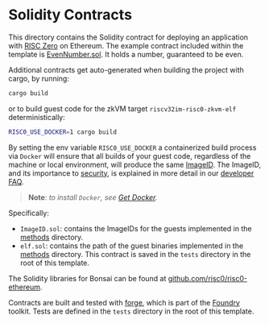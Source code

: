 # Solidity Contracts

This directory contains the Solidity contract for deploying an application with [RISC Zero] on Ethereum.
The example contract included within the template is [EvenNumber.sol]. It holds a number, guaranteed to be even.

Additional contracts get auto-generated when building the project with cargo, by running:

```bash
cargo build
```

or to build guest code for the zkVM target `riscv32im-risc0-zkvm-elf` deterministically:

```bash
RISC0_USE_DOCKER=1 cargo build
```

By setting the env variable `RISC0_USE_DOCKER` a containerized build process via `Docker` will ensure that all builds of your guest code, regardless of the machine or local environment, will produce the same [ImageID]. The ImageID, and its importance to [security], is explained in more detail in our [developer FAQ].

> **Note**: *to install `Docker`, see [Get Docker].*

Specifically:
- `ImageID.sol`: contains the ImageIDs for the guests implemented in the [methods] directory.
- `elf.sol`: contains the path of the guest binaries implemented in the [methods] directory. This contract is saved in the `tests` directory in the root of this template.

The Solidity libraries for Bonsai can be found at [github.com/risc0/risc0-ethereum].

Contracts are built and tested with [forge], which is part of the [Foundry] toolkit.
Tests are defined in the `tests` directory in the root of this template.

[Foundry]: https://getfoundry.sh/
[forge]: https://github.com/foundry-rs/foundry#forge
[RISC Zero]: https://risczero.com
[EvenNumber.sol]: ./EvenNumber.sol
[github.com/risc0/risc0-ethereum]: https://github.com/risc0/risc0-ethereum/tree/main/contracts
[methods]: ../methods/README.md
[ImageID]: https://dev.risczero.com/terminology#image-id
[Get Docker]: https://docs.docker.com/get-docker/
[security]: https://dev.risczero.com/faq#security
[developer FAQ]: https://dev.risczero.com/faq#zkvm-application-design